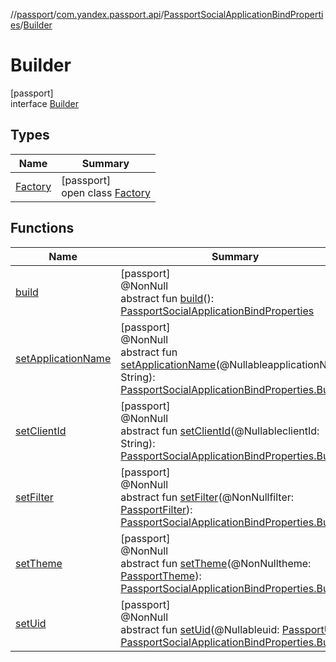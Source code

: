 //[passport](../../../../index.md)/[com.yandex.passport.api](../../index.md)/[PassportSocialApplicationBindProperties](../index.md)/[Builder](index.md)

# Builder

[passport]\
interface [Builder](index.md)

## Types

| Name | Summary |
|---|---|
| [Factory](-factory/index.md) | [passport]<br>open class [Factory](-factory/index.md) |

## Functions

| Name | Summary |
|---|---|
| [build](build.md) | [passport]<br>@NonNull<br>abstract fun [build](build.md)(): [PassportSocialApplicationBindProperties](../index.md) |
| [setApplicationName](set-application-name.md) | [passport]<br>@NonNull<br>abstract fun [setApplicationName](set-application-name.md)(@NullableapplicationName: String): [PassportSocialApplicationBindProperties.Builder](index.md) |
| [setClientId](set-client-id.md) | [passport]<br>@NonNull<br>abstract fun [setClientId](set-client-id.md)(@NullableclientId: String): [PassportSocialApplicationBindProperties.Builder](index.md) |
| [setFilter](set-filter.md) | [passport]<br>@NonNull<br>abstract fun [setFilter](set-filter.md)(@NonNullfilter: [PassportFilter](../../-passport-filter/index.md)): [PassportSocialApplicationBindProperties.Builder](index.md) |
| [setTheme](set-theme.md) | [passport]<br>@NonNull<br>abstract fun [setTheme](set-theme.md)(@NonNulltheme: [PassportTheme](../../-passport-theme/index.md)): [PassportSocialApplicationBindProperties.Builder](index.md) |
| [setUid](set-uid.md) | [passport]<br>@NonNull<br>abstract fun [setUid](set-uid.md)(@Nullableuid: [PassportUid](../../-passport-uid/index.md)): [PassportSocialApplicationBindProperties.Builder](index.md) |

